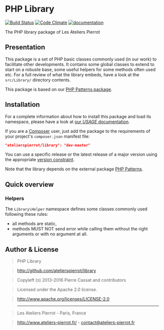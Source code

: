 PHP Library
===========

[![Build Status](http://travis-ci.org/atelierspierrot/library.svg?branch=master)](http://travis-ci.org/atelierspierrot/library)
[![Code Climate](http://codeclimate.com/github/atelierspierrot/library/badges/gpa.svg)](http://codeclimate.com/github/atelierspierrot/library)
[![documentation](http://img.ateliers-pierrot-static.fr/read-the-doc.svg)](http://docs.ateliers-pierrot.fr/library/)

The PHP library package of Les Ateliers Pierrot


Presentation
------------

This package is a set of PHP basic classes commonly used (in our work) to facilitate
other developments. It contains some global classes to extend to start on a robuste base,
some useful helpers for some methods often used etc. For a full review of what the library
embeds, have a look at the `src/Library/` directory contents.

This package is based on our [PHP Patterns package](http://github.com/atelierspierrot/patterns).


Installation
------------

For a complete information about how to install this package and load its namespace, 
please have a look at [our *USAGE* documentation](http://github.com/atelierspierrot/atelierspierrot/blob/master/USAGE.md).

If you are a [Composer](http://getcomposer.org/) user, just add the package to the 
requirements of your project's `composer.json` manifest file:

```json
"atelierspierrot/library": "dev-master"
```

You can use a specific release or the latest release of a major version using the appropriate
[version constraint](http://getcomposer.org/doc/01-basic-usage.md#package-versions).

Note that the library depends on the external package [PHP Patterns](https://github.com/atelierspierrot/patterns).


Quick overview
--------------

### Helpers

The `Library\Helper` namespace defines some classes commonly used following these rules:

- all methods are static,
- methods MUST NOT send error while calling them without the right arguments or with no
  argument at all.


Author & License
----------------

>    PHP Library

>    http://github.com/atelierspierrot/library

>    Copyleft (ↄ) 2013-2016 Pierre Cassat and contributors

>    Licensed under the Apache 2.0 license.

>    http://www.apache.org/licenses/LICENSE-2.0

>    ----

>    Les Ateliers Pierrot - Paris, France

>    <http://www.ateliers-pierrot.fr/> - <contact@ateliers-pierrot.fr>
